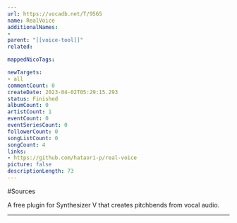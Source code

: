 ```yaml
---
url: https://vocadb.net/T/9565
name: RealVoice
additionalNames: 
- 
parent: "[[voice-tool]]"
related:

mappedNicoTags:

newTargets:
- all
commentCount: 0
createDate: 2023-04-02T05:29:15.293
status: Finished
albumCount: 0
artistCount: 1
eventCount: 0
eventSeriesCount: 0
followerCount: 0
songListCount: 0
songCount: 4
links: 
- https://github.com/hataori-p/real-voice
picture: false
descriptionLength: 73
---
```


#Sources

A free plugin for Synthesizer V that creates pitchbends from vocal audio.

---

